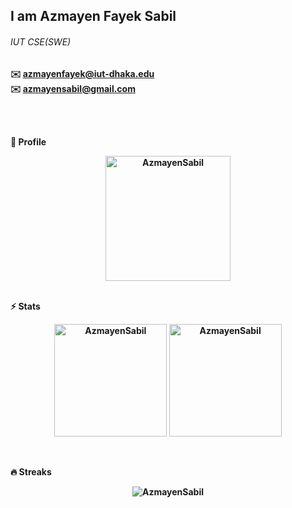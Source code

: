 <h2>I am <b>Azmayen Fayek Sabil<b></h2>
<h6>IUT CSE(SWE)</h6>

✉️ azmayenfayek@iut-dhaka.edu
    <br>
✉️ azmayensabil@gmail.com
    
<br><br>

<summary><b>🔎 Profile</b></summary>
<p align="center"><img height="200em" src="https://github-profile-summary-cards.vercel.app/api/cards/profile-details?username=AzmayenSabil&theme=github_dark" alt="AzmayenSabil" align = "center"/></p>

<br>
    
<summary><b>⚡ Stats</b></summary>
<p align="center"><img height="180em" src="https://github-readme-stats.vercel.app/api?username=AzmayenSabil&hide_border=true&count_private=true&show_icons=true&theme=radical" alt="AzmayenSabil" align = "center"/>
<img height="180em" src="https://github-readme-stats.vercel.app/api/top-langs?username=AzmayenSabil&show_icons=true&locale=en&layout=compact&hide_border=true&theme=radical" alt="AzmayenSabil" align = "center"/></p>

<br>
    
<!-- <summary><b>📊 Contribution Graph</b></summary>
<p align="center"<a href="#"><img alt="Ashish Kumar Activity Graph" src="https://activity-graph.herokuapp.com/graph?username=AzmayenSabil&bg_color=0D1117&color=e05397&line=e05397&point=FFFFFF&hide_border=true&" /></a></p>
     -->
<br>

<summary><b>🔥 Streaks</b></summary>
<p align="center"><img src="https://github-readme-streak-stats.herokuapp.com/?user=AzmayenSabil&theme=black-ice&hide_border=true&stroke=0000&background=0D1117&ring=e05397&fire=e05397&currStreakLabel=e05397" alt="AzmayenSabil" /></p>

<br>
  
<!-- <summary><b>🏆 Achievements</b></summary>
<p align="center"> <a href="https://github.com/AzmayenSabil"><img src="https://github-profile-trophy.vercel.app/?username=AzmayenSabil&margin-w=5&theme=radical" alt="AzmayenSabil" /></a> </p>
 -->


<!-- <p align="center"><img height="350em" src="https://metrics.lecoq.io/AzmayenSabil?template=classic&base.header=0&base.activity=0&base.community=0&base.repositories=0&base.metadata=0&achievements=1&achievements.threshold=C&achievements.secrets=true&achievements.display=detailed&achievements.limit=0&config.timezone=Asia%2FDhaka" align = "center"/></p> -->
<!-- 
![Metrics](https://metrics.lecoq.io/AzmayenSabil?template=classic&base.header=0&base.activity=0&base.community=0&base.repositories=0&base.metadata=0&achievements=1&achievements.threshold=C&achievements.secrets=true&achievements.display=detailed&achievements.limit=0&config.timezone=Asia%2FDhaka) -->
